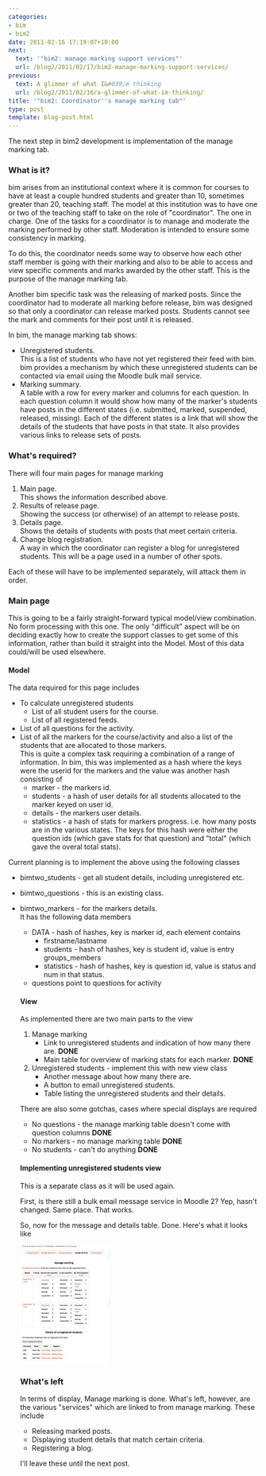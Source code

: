 ```yaml
---
categories:
- bim
- bim2
date: 2011-02-16 17:19:07+10:00
next:
  text: '"bim2: manage marking support services"'
  url: /blog2/2011/02/17/bim2-manage-marking-support-services/
previous:
  text: A glimmer of what I&#039;m thinking
  url: /blog2/2011/02/16/a-glimmer-of-what-im-thinking/
title: '"bim2: Coordinator''s manage marking tab"'
type: post
template: blog-post.html
---
```

The next step in bim2 development is implementation of the manage marking tab.

### What is it?

bim arises from an institutional context where it is common for courses to have at least a couple hundred students and greater than 10, sometimes greater than 20, teaching staff. The model at this institution was to have one or two of the teaching staff to take on the role of "coordinator". The one in charge. One of the tasks for a coordinator is to manage and moderate the marking performed by other staff. Moderation is intended to ensure some consistency in marking.

To do this, the coordinator needs some way to observe how each other staff member is going with their marking and also to be able to access and view specific comments and marks awarded by the other staff. This is the purpose of the manage marking tab.

Another bim specific task was the releasing of marked posts. Since the coordinator had to moderate all marking before release, bim was designed so that only a coordinator can release marked posts. Students cannot see the mark and comments for their post until it is released.

In bim, the manage marking tab shows:

- Unregistered students.  
    This is a list of students who have not yet registered their feed with bim. bim provides a mechanism by which these unregistered students can be contacted via email using the Moodle bulk mail service.
- Marking summary.  
    A table with a row for every marker and columns for each question. In each question column it would show how many of the marker's students have posts in the different states (i.e. submitted, marked, suspended, released, missing). Each of the different states is a link that will show the details of the students that have posts in that state. It also provides various links to release sets of posts.

### What's required?

There will four main pages for manage marking

1. Main page.  
    This shows the information described above.
2. Results of release page.  
    Showing the success (or otherwise) of an attempt to release posts.
3. Details page.  
    Shows the details of students with posts that meet certain criteria.
4. Change blog registration.  
    A way in which the coordinator can register a blog for unregistered students. This will be a page used in a number of other spots.

Each of these will have to be implemented separately, will attack them in order.

### Main page

This is going to be a fairly straight-forward typical model/view combination. No form processing with this one. The only "difficult" aspect will be on deciding exactly how to create the support classes to get some of this information, rather than build it straight into the Model. Most of this data could/will be used elsewhere.

#### Model

The data required for this page includes

- To calculate unregistered students
    - List of all student users for the course.
    - List of all registered feeds.
- List of all questions for the activity.
- List of all the markers for the course/activity and also a list of the students that are allocated to those markers.  
    This is quite a complex task requiring a combination of a range of information. In bim, this was implemented as a hash where the keys were the userid for the markers and the value was another hash consisting of
    - marker - the markers id.
    - students - a hash of user details for all students allocated to the marker keyed on user id.
    - details - the markers user details.
    - statistics - a hash of stats for markers progress. i.e. how many posts are in the various states. The keys for this hash were either the question ids (which gave stats for that question) and "total" (which gave the overal total stats).

Current planning is to implement the above using the following classes

- bimtwo\_students - get all student details, including unregistered etc.
- bimtwo\_questions - this is an existing class.
- bimtwo\_markers - for the markers details.  
    It has the following data members
    
    - DATA - hash of hashes, key is marker id, each element contains
        - firstname/lastname
        - students - hash of hashes, key is student id, value is entry groups\_members
        - statistics - hash of hashes, key is question id, value is status and num in that status.
    - questions point to questions for activity
    
    #### View
    
    As implemented there are two main parts to the view
    
    1. Manage marking
        - Link to unregistered students and indication of how many there are. **DONE**
        - Main table for overview of marking stats for each marker. **DONE**
    2. Unregistered students - implement this with new view class
        - Another message about how many there are.
        - A button to email unregistered students.
        - Table listing the unregistered students and their details.
    
    There are also some gotchas, cases where special displays are required
    
    - No questions - the manage marking table doesn't come with question columns **DONE**
    - No markers - no manage marking table **DONE**
    - No students - can't do anything **DONE**
    
    #### Implementing unregistered students view
    
    This is a separate class as it will be used again.
    
    First, is there still a bulk email message service in Moodle 2? Yep, hasn't changed. Same place. That works.
    
    So, now for the message and details table. Done. Here's what it looks like
    
    [![Manage marking](images/5450422292_8e24abb6f0_m.jpg)](http://www.flickr.com/photos/david_jones/5450422292/ "Manage marking by David T Jones, on Flickr")
    
    ### What's left
    
    In terms of display, Manage marking is done. What's left, however, are the various "services" which are linked to from manage marking. These include
    
    - Releasing marked posts.
    - Displaying student details that match certain criteria.
    - Registering a blog.
    
    I'll leave these until the next post.